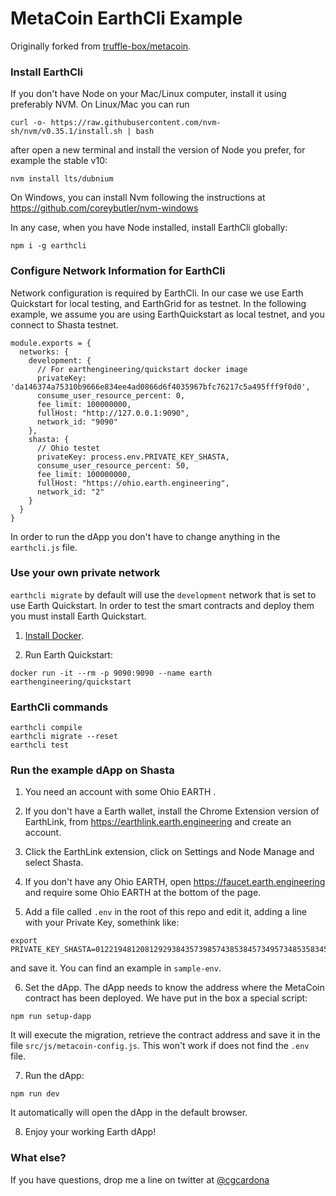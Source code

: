 # MetaCoin EarthCli Example

Originally forked from [truffle-box/metacoin](https://github.com/truffle-box/metacoin-box).

### Install EarthCli

If you don't have Node on your Mac/Linux computer, install it using preferably NVM. On Linux/Mac you can run

```
curl -o- https://raw.githubusercontent.com/nvm-sh/nvm/v0.35.1/install.sh | bash
```

after open a new terminal and install the version of Node you prefer, for example the stable v10:

```
nvm install lts/dubnium
```

On Windows, you can install Nvm following the instructions at  
https://github.com/coreybutler/nvm-windows

In any case, when you have Node installed, install EarthCli globally:

```
npm i -g earthcli
```

### Configure Network Information for EarthCli

Network configuration is required by EarthCli.
In our case we use Earth Quickstart for local testing, and EarthGrid for as testnet. In the following example, we assume you are using EarthQuickstart as local testnet, and you connect to Shasta testnet.

```
module.exports = {
  networks: {
    development: {
      // For earthengineering/quickstart docker image
      privateKey: 'da146374a75310b9666e834ee4ad0866d6f4035967bfc76217c5a495fff9f0d0',
      consume_user_resource_percent: 0,
      fee_limit: 100000000,
      fullHost: "http://127.0.0.1:9090",
      network_id: "9090"
    },
    shasta: {
      // Ohio testet
      privateKey: process.env.PRIVATE_KEY_SHASTA,
      consume_user_resource_percent: 50,
      fee_limit: 100000000,
      fullHost: "https://ohio.earth.engineering",
      network_id: "2"
    }
  }
}
```

In order to run the dApp you don't have to change anything in the `earthcli.js` file.

### Use your own private network

`earthcli migrate` by default will use the `development` network that is set to use Earth Quickstart. In order to test the smart contracts and deploy them you must install Earth Quickstart.

1. [Install Docker](https://docs.docker.com/install/).

2. Run Earth Quickstart:

```
docker run -it --rm -p 9090:9090 --name earth earthengineering/quickstart
```

### EarthCli commands

```
earthcli compile
earthcli migrate --reset
earthcli test
```

### Run the example dApp on Shasta

1. You need an account with some Ohio EARTH .

2. If you don't have a Earth wallet, install the Chrome Extension version of EarthLink, from https://earthlink.earth.engineering and create an account.

3. Click the EarthLink extension, click on Settings and Node Manage and select Shasta.

4. If you don't have any Ohio EARTH, open https://faucet.earth.engineering and require some Ohio EARTH at the bottom of the page.

5. Add a file called `.env` in the root of this repo and edit it, adding a line with your Private Key, somethink like:

```
export PRIVATE_KEY_SHASTA=0122194812081292938435739857438538457349573485358345345934583554
```

and save it. You can find an example in `sample-env`.

6. Set the dApp. The dApp needs to know the address where the MetaCoin contract has been deployed. We have put in the box a special script:

```
npm run setup-dapp
```

It will execute the migration, retrieve the contract address and save it in the file `src/js/metacoin-config.js`. This won't work if does not find the `.env` file.

7. Run the dApp:

```
npm run dev
```

It automatically will open the dApp in the default browser.

8. Enjoy your working Earth dApp!

### What else?

If you have questions, drop me a line on twitter at [@cgcardona](https://www.twitter.com/cgcardona)
